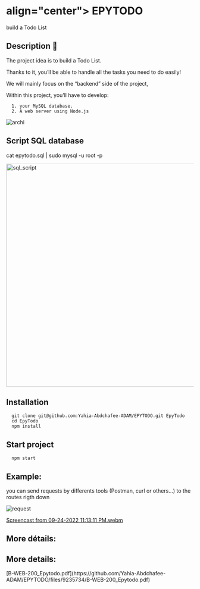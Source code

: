 <h1> align="center"> EPYTODO </h1>

<p>build a Todo List</p>

<h2>Description 🌄 </h2>
<p>The project idea is to build a Todo List.</p>
<p>Thanks to it, you’ll be able to handle all the tasks you need to do easily!</p>
<p>We will mainly focus on the “backend” side of the project,</p>
<p>Within this project, you’ll have to develop:</p>

      1. your MySQL database.
      2. A web server using Node.js

![archi](https://user-images.githubusercontent.com/91891487/182189977-71ed0875-d5dc-4c0f-9eb1-bcf70ebe2331.png)

<h2> Script SQL database </h2>

<p>cat epytodo.sql | sudo mysql -u root -p</p>

<img src="https://user-images.githubusercontent.com/91891487/182193746-a93e3248-be8d-4be4-bf0e-66cc13863ee5.png" 
     alt="sql_script"
     height="600" witdth="500"/>

<h2> Installation </h2>

      git clone git@github.com:Yahia-Abdchafee-ADAM/EPYTODO.git EpyTodo
      cd EpyTodo
      npm install

<h2>Start project</h2>

      npm start

<h2>Example:</h2>

 you can send requests by differents tools (Postman, curl or others...) to the routes rigth down
 
![request](https://user-images.githubusercontent.com/91891487/182203608-cf748238-aff7-409c-a234-dc1f818e6486.png)

[Screencast from 09-24-2022 11:13:11 PM.webm](https://user-images.githubusercontent.com/91891487/192119811-529babcb-3dab-45c2-b77f-3e2643601c9a.webm)

 <h2>More détails:</h2>
<h2>More details:</h2>
[B-WEB-200_Epytodo.pdf](https://github.com/Yahia-Abdchafee-ADAM/EPYTODO/files/9235734/B-WEB-200_Epytodo.pdf)
